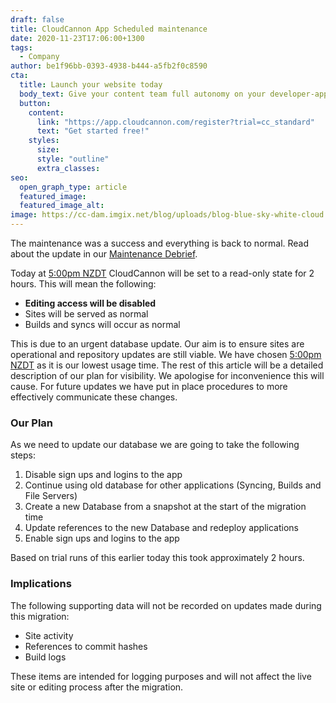 ```yaml
---
draft: false
title: CloudCannon App Scheduled maintenance
date: 2020-11-23T17:06:00+1300
tags:
  - Company
author: be1f96bb-0393-4938-b444-a5fb2f0c8590
cta:
  title: Launch your website today
  body_text: Give your content team full autonomy on your developer-approved tech stack with CloudCannon.
  button:
    content: 
      link: "https://app.cloudcannon.com/register?trial=cc_standard"
      text: "Get started free!"
    styles:
      size:
      style: "outline"
      extra_classes:
seo:
  open_graph_type: article
  featured_image:
  featured_image_alt:
image: https://cc-dam.imgix.net/blog/uploads/blog-blue-sky-white-cloud.jpg
---
```

The maintenance was a success and everything is back to normal. Read about the update in our [Maintenance Debrief](/operations/2018/11/15/maintenance-debrief/).

Today at [5:00pm NZDT](https://everytimezone.com/#2018-11-13,-480,b8jj) CloudCannon will be set to a read-only state for 2 hours. This will mean the following:


* **Editing access will be disabled**
* Sites will be served as normal
* Builds and syncs will occur as normal

This is due to an urgent database update. Our aim is to ensure sites are operational and repository updates are still viable. We have chosen [5:00pm NZDT](https://everytimezone.com/#2018-11-13,-480,b8jj) as it is our lowest usage time. The rest of this article will be a detailed description of our plan for visibility. We apologise for inconvenience this will cause. For future updates we have put in place procedures to more effectively communicate these changes.


### Our Plan

As we need to update our database we are going to take the following steps:


1. Disable sign ups and logins to the app
2. Continue using old database for other applications (Syncing, Builds and File Servers)
3. Create a new Database from a snapshot at the start of the migration time
4. Update references to the new Database and redeploy applications
5. Enable sign ups and logins to the app

Based on trial runs of this earlier today this took approximately 2 hours.


### Implications

The following supporting data will not be recorded on updates made during this migration:


* Site activity
* References to commit hashes
* Build logs

These items are intended for logging purposes and will not affect the live site or editing process after the migration.


 

